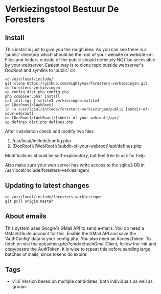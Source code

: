 # Verkiezingstool Bestuur De Foresters

## Install
This install is just to give you the rough idea. As you can see there is 
a 'public' directory which should be the root of your website or website-url.
Files and folders outside of the public should definitely *NOT* be accessible
by your webserver. Easiest way is to clone repo outside webserver's DocRoot
and symlink to 'public' dir:

    cd /usr/local/include/
    git clone https://github.com/mightymax/foresters-verkiezingen.git
	cd foresters-verkiezingen
    cp config.dist.php config.php
    php composer.phar install
    cat init.sql | sqlite3 verkiezingen.sqlite3
    cd [DocRoot]/[WebRoot]
    ln -s /usr/local/include/foresters-verkiezingen/public [subdir-of-your-webroot]
    cd [DocRoot]/[WebRoot]/[subdir-of-your-webroot]/api/
    cp defines.dist.php defines.php

After installation check and modify two files:
1. /usr/local/include/config.php
2. [DocRoot]/[WebRoot]/[subdir-of-your-webroot]/api/defines.php

Modifications should be self-explanatory, but feel free to ask for help.

Also make sure your web server has write access to the sqlite3 DB in /usr/local/include/foresters-verkiezingen/

## Updating to latest changes
    cd /usr/local/include/foresters-verkiezingen
    git pull origin master
	
## About emails
This system uses Google's GMail API to send e-mails. You do need a GMail/GSuite account for this.
Enable the GMail API and save the 'AuthConfig' data in your config.php. You also need an AccessToken.
To fetch on vist the api/admin.php?cmd=chechGmailClient, follow the link and copy/pastre the AuthToken.
It is wise to repeat this before sending large batches of mails, since tokens do expire!

## Tags
 - v1.0 Version based on multiple candidates, both individuals as well as groups
 